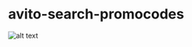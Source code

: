 # avito-search-promocodes
![alt text](https://github.com/jorniklenderlyn/avito-search-promocodes/tree/photo/2024-02-18_05-26-04.png?raw=true)
